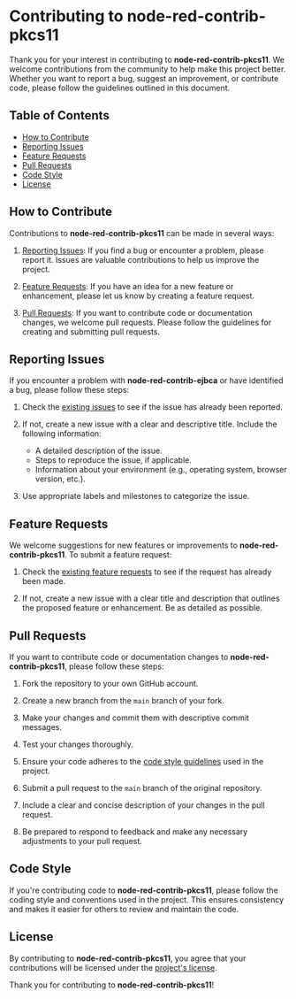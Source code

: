 # Contributing to **node-red-contrib-pkcs11**

Thank you for your interest in contributing to **node-red-contrib-pkcs11**. We welcome contributions from the community to help make this project better. Whether you want to report a bug, suggest an improvement, or contribute code, please follow the guidelines outlined in this document.

## Table of Contents

- [How to Contribute](#how-to-contribute)
- [Reporting Issues](#reporting-issues)
- [Feature Requests](#feature-requests)
- [Pull Requests](#pull-requests)
- [Code Style](#code-style)
- [License](#license)

## How to Contribute

Contributions to **node-red-contrib-pkcs11** can be made in several ways:

1. [Reporting Issues](#reporting-issues): If you find a bug or encounter a problem, please report it. Issues are valuable contributions to help us improve the project.

2. [Feature Requests](#feature-requests): If you have an idea for a new feature or enhancement, please let us know by creating a feature request.

3. [Pull Requests](#pull-requests): If you want to contribute code or documentation changes, we welcome pull requests. Please follow the guidelines for creating and submitting pull requests.

## Reporting Issues

If you encounter a problem with **node-red-contrib-ejbca** or have identified a bug, please follow these steps:

1. Check the [existing issues](../../issues) to see if the issue has already been reported.

2. If not, create a new issue with a clear and descriptive title. Include the following information:
   - A detailed description of the issue.
   - Steps to reproduce the issue, if applicable.
   - Information about your environment (e.g., operating system, browser version, etc.).

3. Use appropriate labels and milestones to categorize the issue.

## Feature Requests

We welcome suggestions for new features or improvements to **node-red-contrib-pkcs11**. To submit a feature request:

1. Check the [existing feature requests](../../issues?q=is%3Aopen+is%3Aissue+label%3Aenhancement) to see if the request has already been made.

2. If not, create a new issue with a clear title and description that outlines the proposed feature or enhancement. Be as detailed as possible.

## Pull Requests

If you want to contribute code or documentation changes to **node-red-contrib-pkcs11**, please follow these steps:

1. Fork the repository to your own GitHub account.

2. Create a new branch from the `main` branch of your fork.

3. Make your changes and commit them with descriptive commit messages.

4. Test your changes thoroughly.

5. Ensure your code adheres to the [code style guidelines](#code-style) used in the project.

6. Submit a pull request to the `main` branch of the original repository.

7. Include a clear and concise description of your changes in the pull request.

8. Be prepared to respond to feedback and make any necessary adjustments to your pull request.

## Code Style

If you're contributing code to **node-red-contrib-pkcs11**, please follow the coding style and conventions used in the project. This ensures consistency and makes it easier for others to review and maintain the code.

## License

By contributing to **node-red-contrib-pkcs11**, you agree that your contributions will be licensed under the [project's license](LICENSE.md).

Thank you for contributing to **node-red-contrib-pkcs11**!
